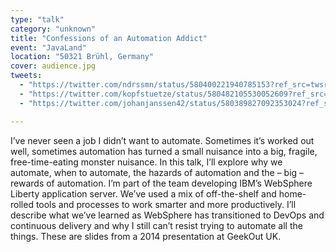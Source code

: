 ```yaml
---
type: "talk"
category: "unknown"
title: "Confessions of an Automation Addict"
event: "JavaLand"
location: "50321 Brühl, Germany"
cover: audience.jpg
tweets:
  - "https://twitter.com/ndrssmn/status/580400221940785153?ref_src=twsrc%5Etfw"
  - "https://twitter.com/kopfstuetze/status/580482105530052609?ref_src=twsrc%5Etfw"
  - "https://twitter.com/johanjanssen42/status/580389827092353024?ref_src=twsrc%5Etfw"

---
```

I’ve never seen a job I didn’t want to automate. Sometimes it’s worked out well, sometimes automation has turned a small nuisance into a big, fragile, free-time-eating monster nuisance. In this talk, I’ll explore why we automate, when to automate, the hazards of automation and the – big – rewards of automation. I’m part of the team developing IBM’s WebSphere Liberty application server. We’ve used a mix of off-the-shelf and home-rolled tools and processes to work smarter and more productively. I’ll describe what we’ve learned as WebSphere has transitioned to DevOps and continuous delivery and why I still can’t resist trying to automate all the things.
These are slides from a 2014 presentation at GeekOut UK.